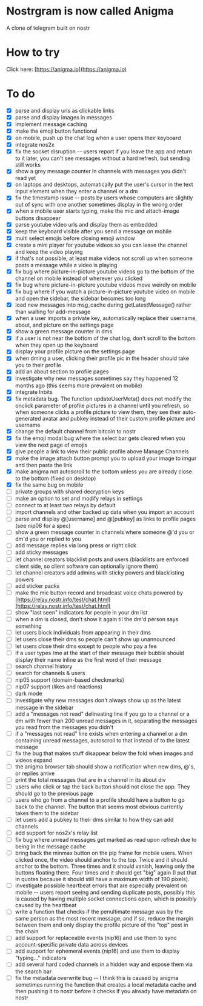 # Nostrgram is now called Anigma

A clone of telegram built on nostr

# How to try

Click here: [https://anigma.io](https://anigma.io)

# To do

* [x] parse and display urls as clickable links
* [x] parse and display images in messages
* [x] implement message caching
* [x] make the emoji button functional
* [x] on mobile, push up the chat log when a user opens their keyboard
* [x] integrate nos2x
* [x] fix the socket disruption -- users report if you leave the app and return to it later, you can't see messages without a hard refresh, but sending still works
* [x] show a grey message counter in channels with messages you didn't read yet
* [x] on laptops and desktops, automatically put the user's cursor in the text input element when they enter a channel or a dm
* [x] fix the timestamp issue -- posts by users whose computers are slightly out of sync with one another sometimes display in the wrong order
* [x] when a mobile user starts typing, make the mic and attach-image buttons disappear
* [x] parse youtube video urls and display them as embedded
* [x] keep the keyboard visible after you send a message on mobile
* [x] multi select emojis before closing emoji window
* [x] create a mini player for youtube videos so you can leave the channel and keep the video playing
* [x] if that's not possible, at least make videos not scroll up when someone posts a message while a video is playing
* [x] fix bug where picture-in-picture youtube videos go to the bottom of the channel on mobile instead of wherever you clicked
* [x] fix bug where picture-in-picture youtube videos move weirdly on mobile
* [x] fix bug where if you watch a picture-in-picture youtube video on mobile and open the sidebar, the sidebar becomes too long 
* [x] load new messages into msg_cache during getLatestMessage() rather than waiting for add-message
* [x] when a user imports a private key, automatically replace their username, about, and picture on the settings page 
* [x] show a green message counter in dms
* [x] if a user is not near the bottom of the chat log, don't scroll to the bottom when they open up the keyboard
* [x] display your profile picture on the settings page
* [x] when dming a user, clicking their profile pic in the header should take you to their profile
* [x] add an about section to profile pages
* [x] investigate why new messages sometimes say they happened 12 months ago (this seems more prevalent on mobile)
* [x] integrate lnbits
* [x] fix metadata bug. The function updateUserMeta() does not modify the onclick parameter of profile pictures in a channel until you refresh, so when someone clicks a profile picture to view them, they see their auto-generated avatar and pubkey instead of their custom profile picture and username
* [x] change the default channel from bitcoin to nostr
* [x] fix the emoji modal bug where the select bar gets cleared when you view the next page of emojis
* [x] give people a link to view their public profile above Manage Channels
* [x] make the image attach button prompt you to upload your image to imgur and then paste the link
* [x] make anigma not autoscroll to the bottom unless you are already close to the bottom (fixed on desktop)
* [x] fix the same bug on mobile
* [ ] private groups with shared decryption keys
* [ ] make an option to set and modify relays in settings
* [ ] connect to at least two relays by default
* [ ] import channels and other backed up data when you import an account
* [ ] parse and display @[username] and @[pubkey] as links to profile pages (see nip08 for a spec)
* [ ] show a green message counter in channels where someone @'d you or dm'd you or replied to you
* [ ] add message replies via long press or right click
* [ ] add sticky messages
* [ ] let channel creators blacklist posts and users (blacklists are enforced client side, so client software can optionally ignore them)
* [ ] let channel creators add admins with sticky powers and blacklisting powers
* [ ] add sticker packs
* [ ] make the mic button record and broadcast voice chats powered by [https://relay.nostr.info/test/chat.html](https://relay.nostr.info/test/chat.html)
* [ ] show "last seen" indicators for people in your dm list
* [ ] when a dm is closed, don't show it again til the dm'd person says something
* [ ] let users block individuals from appearing in their dms
* [ ] let users close their dms so people can't show up unannounced
* [ ] let users close their dms except to people who pay a fee
* [ ] if a user types /me at the start of their message their bubble should display their name inline as the first word of their message
* [ ] search channel history
* [ ] search for channels & users
* [ ] nip05 support (domain-based checkmarks)
* [ ] nip07 support (likes and reactions)
* [ ] dark mode
* [ ] investigate why new messages don't always show up as the latest message in the sidebar
* [ ] add a "messages not read" delineating line if you go to a channel or a dm with fewer than 200 unread messages in it, separating the messages you read from the messages you didn't
* [ ] if a "messages not read" line exists when entering a channel or a dm containing unread messages, autoscroll to that instead of to the latest message
* [ ] fix the bug that makes stuff disappear below the fold when images and videos expand
* [ ] the anigma browser tab should show a notification when new dms, @'s, or replies arrive
* [ ] print the total messages that are in a channel in its about div
* [ ] users who click or tap the back button should not close the app. They should go to the previous page
* [ ] users who go from a channel to a profile should have a button to go back to the channel. The button that seems most obvious currently takes them to the sidebar
* [ ] let users add a pubkey to their dms similar to how they can add channels
* [ ] add support for nos2x's relay list
* [ ] fix bug where unread messages get marked as read upon refresh due to being in the message cache
* [ ] bring back the minmax button on the pip frame for mobile users. When clicked once, the video should anchor to the top. Twice and it should anchor to the bottom. Three times and it should vanish, leaving only the buttons floating there. Four times and it should get "big" again (I put that in quotes because it should still have a maximum width of 190 pixels).
* [ ] investigate possible heartbeat errors that are especially prevalent on mobile -- users report seeing and sending duplicate posts, possibly this is caused by having multiple socket connections open, which is possibly caused by the heartbeat
* [ ] write a function that checks if the penultimate message was by the same person as the most recent message, and if so, reduce the margin between them and only display the profile picture of the "top" post in the chain
* [ ] add support for replaceable events (nip16) and use them to sync account-specific private data across devices
* [ ] add support for ephemeral events (nip16) and use them to display "typing..." indicators
* [ ] add several hard coded channels in a hidden way and expose them via the search bar
* [ ] fix the metadata overwrite bug -- I think this is caused by anigma sometimes running the function that creates a local metadata cache and then pushing it to nostr before it checks if you already have metadata on nostr
